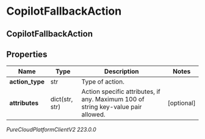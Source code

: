 # CopilotFallbackAction

## CopilotFallbackAction

## Properties

|Name | Type | Description | Notes|
|------------ | ------------- | ------------- | -------------|
| **action_type** | str | Type of action. | |
| **attributes** | dict(str, str) | Action specific attributes, if any. Maximum 100 of string key-value pair allowed. | [optional] |



_PureCloudPlatformClientV2 223.0.0_
